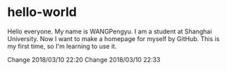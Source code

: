 # hello-world

Hello everyone. My name is WANGPengyu. I am a student at Shanghai University. Now I want to make a homepage for myself by GitHub. This is my first time, so I'm learning to use it.

Change 2018/03/10 22:20
Change 2018/03/10 22:33
